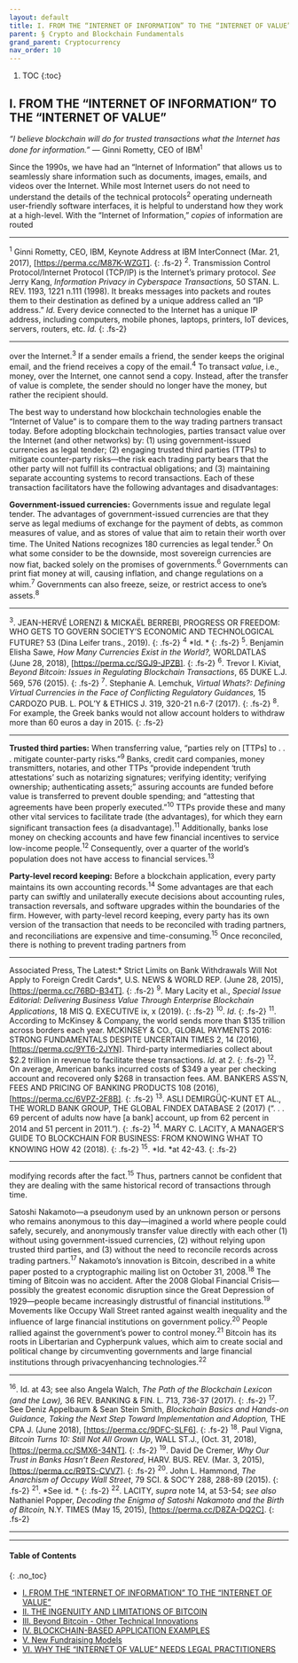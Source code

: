 ```yaml
---
layout: default
title: I. FROM THE “INTERNET OF INFORMATION” TO THE “INTERNET OF VALUE”
parent: § Crypto and Blockchain Fundamentals 
grand_parent: Cryptocurrency 
nav_order: 10 
---
```

<style>
.dont-break-out {
  /* These are technically the same, but use both */
  overflow-wrap: break-word;
  word-wrap: break-word;

  -ms-word-break: break-all;
  /* This is the dangerous one in WebKit, as it breaks things wherever */
  word-break: break-all;
  /* Instead use this non-standard one: */
  word-break: break-word;
}
</style>

<div class="dont-break-out" markdown="1">

1. TOC
{:toc}

## I. FROM THE “INTERNET OF INFORMATION” TO THE “INTERNET OF VALUE”

*“I believe blockchain will do for trusted transactions what the Internet has done for information.”* — Ginni Rometty, CEO of IBM<sup>1</sup>

Since the 1990s, we have had an “Internet of Information” that allows us to seamlessly share information such as documents, images, emails, and videos over the Internet. While most Internet users do not need to understand the details of the technical protocols<sup>2</sup> operating underneath user-friendly software interfaces, it is helpful to understand how they work at a high-level. With the “Internet of Information,” *copies* of information are routed

***
<sup>1</sup> Ginni Rometty, CEO, IBM, Keynote Address at IBM InterConnect (Mar. 21, 2017), [https://perma.cc/M87K-WZGT]. 
{: .fs-2}
<sup>2</sup>. Transmission Control Protocol/Internet Protocol (TCP/IP) is the Internet’s primary protocol. *See* Jerry Kang, *Information Privacy in Cyberspace Transactions,* 50 STAN. L. REV. 1193, 1221 n.111 (1998). It breaks messages into packets and routes them to their destination as defined by a unique address called an “IP address.” *Id.* Every device connected to the Internet has a unique IP address, including computers, mobile phones, laptops, printers, IoT devices, servers, routers, etc. *Id.*
{: .fs-2}
***

over the Internet.<sup>3</sup> If a sender emails a friend, the sender keeps the original email, and the friend receives a copy of the email.<sup>4</sup> To transact *value*, i.e., money, over the Internet, one cannot send a copy. Instead, after the transfer of value is complete, the sender should no longer have the money, but rather the recipient should.

The best way to understand how blockchain technologies enable the “Internet of Value” is to compare them to the way trading partners transact today. Before adopting blockchain technologies, parties transact value over the Internet (and other networks) by: (1) using government-issued currencies as legal tender; (2) engaging trusted third parties (TTPs) to mitigate counter-party risks—the risk each trading party bears that the other party will not fulfill its contractual obligations; and (3) maintaining separate accounting systems to record transactions. Each of these transaction facilitators have the following advantages and disadvantages:

**Government-issued currencies:** Governments issue and regulate legal tender. The advantages of government-issued currencies are that they serve as legal mediums of exchange for the payment of debts, as common measures of value, and as stores of value that aim to retain their worth over time. The United Nations recognizes 180 currencies as legal tender.<sup>5</sup> On what some consider to be the downside, most sovereign currencies are now fiat, backed solely on the promises of governments.<sup>6</sup> Governments can print fiat money at will, causing inflation, and change regulations on a whim.<sup>7</sup> Governments can also freeze, seize, or restrict access to one’s assets.<sup>8</sup>

***
<sup>3</sup>. JEAN-HERVÉ LORENZI & MICKAËL BERREBI, PROGRESS OR FREEDOM: WHO GETS TO GOVERN SOCIETY’S ECONOMIC AND TECHNOLOGICAL FUTURE? 53 (Dina Leifer trans., 2019). 
{: .fs-2}
<sup>4</sup> *Id. *
{: .fs-2}
<sup>5</sup>. Benjamin Elisha Sawe, *How Many Currencies Exist in the World?,* WORLDATLAS (June 28, 2018), [https://perma.cc/SGJ9-JPZB]. 
{: .fs-2}
<sup>6</sup>. Trevor I. Kiviat, *Beyond Bitcoin: Issues in Regulating Blockchain Transactions*, 65 DUKE L.J. 569, 576 (2015). 
{: .fs-2}
<sup>7</sup>. Stephanie A. Lemchuk, *Virtual Whats?: Defining Virtual Currencies in the Face of Conflicting Regulatory Guidances,* 15 CARDOZO PUB. L. POL’Y & ETHICS J. 319, 320-21 n.6-7 (2017). 
{: .fs-2}
<sup>8</sup>. For example, the Greek banks would not allow account holders to withdraw more than 60 euros a day in 2015.
{: .fs-2}
***

**Trusted third parties:** When transferring value, “parties rely on [TTPs] to . . . mitigate counter-party risks.”<sup>9</sup> Banks, credit card companies, money transmitters, notaries, and other TTPs “provide independent ‘truth attestations’ such as notarizing signatures; verifying identity; verifying ownership; authenticating assets;” assuring accounts are funded before value is transferred to prevent double spending; and “attesting that agreements have been properly executed.”<sup>10</sup> TTPs provide these and many other vital services to facilitate trade (the advantages), for which they earn significant transaction fees (a disadvantage).<sup>11</sup> Additionally, banks lose money on checking accounts and have few financial incentives to service low-income people.<sup>12</sup> Consequently, over a quarter of the world’s population does not have access to financial services.<sup>13</sup>

**Party-level record keeping:** Before a blockchain application, every party maintains its own accounting records.<sup>14</sup> Some advantages are that each party can swiftly and unilaterally execute decisions about accounting rules, transaction reversals, and software upgrades within the boundaries of the firm. However, with party-level record keeping, every party has its own version of the transaction that needs to be reconciled with trading partners, and reconciliations are expensive and time-consuming.<sup>15</sup> Once reconciled, there is nothing to prevent trading partners from

***
Associated Press, The Latest:* Strict Limits on Bank Withdrawals Will Not Apply to Foreign Credit Cards*, U.S. NEWS & WORLD REP. (June 28, 2015), [https://perma.cc/76BD-B34T]. 
{: .fs-2}
<sup>9</sup>. Mary Lacity et al., *Special Issue Editorial: Delivering Business Value Through Enterprise Blockchain Applications*, 18 MIS Q. EXECUTIVE ix, x (2019). 
{: .fs-2}
<sup>10</sup>. *Id*. 
{: .fs-2}
<sup>11</sup>. According to McKinsey & Company, the world sends more than $135 trillion across borders each year. MCKINSEY & CO., GLOBAL PAYMENTS 2016: STRONG FUNDAMENTALS DESPITE UNCERTAIN TIMES 2, 14 (2016), [https://perma.cc/9YT6-2JYN]. Third-party intermediaries collect about $2.2 trillion in revenue to facilitate these transactions. *Id*. at 2. 
{: .fs-2}
<sup>12</sup>. On average, American banks incurred costs of $349 a year per checking account and recovered only $268 in transaction fees. AM. BANKERS ASS’N, FEES AND PRICING OF BANKING PRODUCTS 108 (2016), [https://perma.cc/6VPZ-2F8B]. 
{: .fs-2}
<sup>13</sup>. ASLI DEMIRGÜÇ-KUNT ET AL., THE WORLD BANK GROUP, THE GLOBAL FINDEX DATABASE 2 (2017) (“. . . 69 percent of adults now have [a bank] account, up from 62 percent in 2014 and 51 percent in 2011.”). 
{: .fs-2}
<sup>14</sup>. MARY C. LACITY, A MANAGER’S GUIDE TO BLOCKCHAIN FOR BUSINESS: FROM KNOWING WHAT TO KNOWING HOW 42 (2018). 
{: .fs-2}
<sup>15</sup>. *Id. *at 42-43.
{: .fs-2}
***

modifying records after the fact.<sup>15</sup> Thus, partners cannot be confident that they are dealing with the same historical record of transactions through time.

Satoshi Nakamoto—a pseudonym used by an unknown person or persons who remains anonymous to this day—imagined a world where people could safely, securely, and anonymously transfer value directly with each other (1) without using government-issued currencies, (2) without relying upon trusted third parties, and (3) without the need to reconcile records across trading partners.<sup>17</sup> Nakamoto’s innovation is Bitcoin, described in a white paper posted to a cryptographic mailing list on October 31, 2008.<sup>18</sup> The timing of Bitcoin was no accident. After the 2008 Global Financial Crisis—possibly the greatest economic disruption since the Great Depression of 1929—people became increasingly distrustful of financial institutions.<sup>19</sup> Movements like Occupy Wall Street ranted against wealth inequality and the influence of large financial institutions on government policy.<sup>20</sup> People rallied against the government’s power to control money.<sup>21</sup> Bitcoin has its roots in Libertarian and Cypherpunk values, which aim to create social and political change by circumventing governments and large financial institutions through privacyenhancing technologies.<sup>22</sup>

***
<sup>16</sup>. Id. at 43; see also Angela Walch, *The Path of the Blockchain Lexicon (and the Law),* 36 REV. BANKING & FIN. L. 713, 736-37 (2017). 
{: .fs-2}
<sup>17</sup>. See Deniz Appelbaum & Sean Stein Smith, *Blockchain Basics and Hands-on Guidance, Taking the Next Step Toward Implementation and Adoption,* THE CPA J. (June 2018), [https://perma.cc/9DFC-SLF6]. 
{: .fs-2}
<sup>18</sup>. Paul Vigna, *Bitcoin Turns 10: Still Not All Grown Up*, WALL ST.J., (Oct. 31, 2018), [https://perma.cc/SMX6-34NT]. 
{: .fs-2}
<sup>19</sup>. David De Cremer, *Why Our Trust in Banks Hasn’t Been Restored*, HARV. BUS. REV. (Mar. 3, 2015), [https://perma.cc/R9TS-CVV7]. 
{: .fs-2}
<sup>20</sup>. John L. Hammond, *The Anarchism of Occupy Wall Street*, 79 SCI. & SOC’Y 288, 288-89 (2015). 
{: .fs-2}
<sup>21</sup>. *See id. *
{: .fs-2}
<sup>22</sup>. LACITY, *supra* note 14, at 53-54; *see also* Nathaniel Popper, *Decoding the Enigma of Satoshi Nakamoto and the Birth of Bitcoin,* N.Y. TIMES (May 15, 2015), [https://perma.cc/D8ZA-DQ2C].
{: .fs-2}
***

***

#### Table of Contents
{: .no_toc}
<ul><li> <a href="/docs/cryptocurrency/crypto-and-blockchain-fundamentals-1/">I. FROM THE “INTERNET OF INFORMATION” TO THE “INTERNET OF VALUE”</a></li><li> <a href="/docs/cryptocurrency/crypto-and-blockchain-fundamentals-2/">II. THE INGENUITY AND LIMITATIONS OF BITCOIN</a></li><li> <a href="/docs/cryptocurrency/crypto-and-blockchain-fundamentals-3/">III. Beyond Bitcoin - Other Technical Innovations</a></li><li> <a href="/docs/cryptocurrency/crypto-and-blockchain-fundamentals-4/">IV. BLOCKCHAIN-BASED APPLICATION EXAMPLES</a></li><li> <a href="/docs/cryptocurrency/crypto-and-blockchain-fundamentals-5/">V. New Fundraising Models</a></li><li> <a href="/docs/cryptocurrency/crypto-and-blockchain-fundamentals-6/">VI. WHY THE “INTERNET OF VALUE” NEEDS LEGAL PRACTITIONERS</a></li></ul>
</div>
